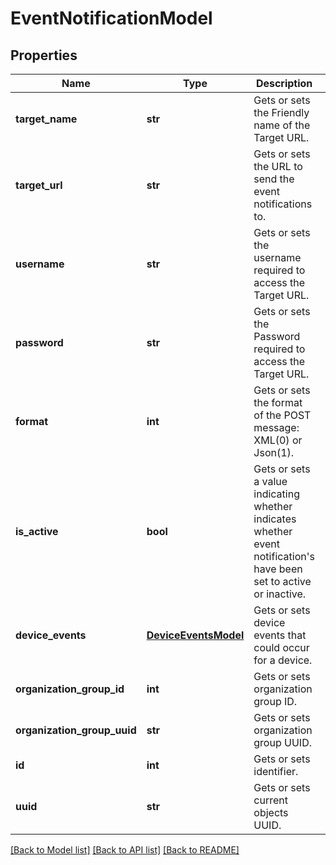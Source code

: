# EventNotificationModel

## Properties
Name | Type | Description | Notes
------------ | ------------- | ------------- | -------------
**target_name** | **str** | Gets or sets the Friendly name of the Target URL. | [optional] 
**target_url** | **str** | Gets or sets the URL to send the event notifications to. | [optional] 
**username** | **str** | Gets or sets the username required to access the Target URL. | [optional] 
**password** | **str** | Gets or sets the Password required to access the Target URL. | [optional] 
**format** | **int** | Gets or sets the format of the POST message: XML(0) or Json(1). | [optional] 
**is_active** | **bool** | Gets or sets a value indicating whether indicates whether event notification&#39;s have been set to active or inactive. | [optional] 
**device_events** | [**DeviceEventsModel**](DeviceEventsModel.md) | Gets or sets device events that could occur for a device. | [optional] 
**organization_group_id** | **int** | Gets or sets organization group ID. | [optional] 
**organization_group_uuid** | **str** | Gets or sets organization group UUID. | [optional] 
**id** | **int** | Gets or sets identifier. | [optional] 
**uuid** | **str** | Gets or sets current objects UUID. | [optional] 

[[Back to Model list]](../README.md#documentation-for-models) [[Back to API list]](../README.md#documentation-for-api-endpoints) [[Back to README]](../README.md)


